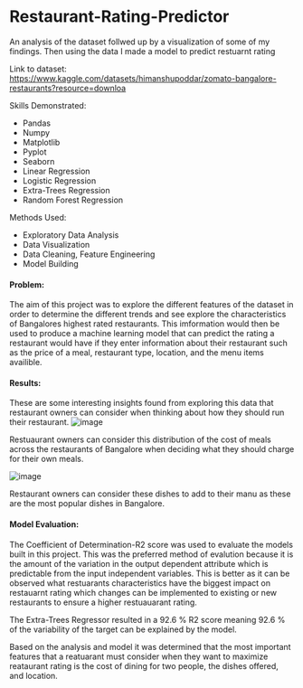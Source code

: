 # Restaurant-Rating-Predictor
An analysis of the dataset follwed up by a visualization of some of my findings. Then using the data I made a model to predict restuarnt rating

Link to dataset:
https://www.kaggle.com/datasets/himanshupoddar/zomato-bangalore-restaurants?resource=downloa

Skills Demonstrated:
- Pandas
- Numpy
- Matplotlib
- Pyplot
- Seaborn
- Linear Regression
- Logistic Regression
- Extra-Trees Regression
- Random Forest Regression

Methods Used:
- Exploratory Data Analysis
- Data Visualization
- Data Cleaning, Feature Engineering
- Model Building

#### Problem:
The aim of this project was to explore the different features of the dataset in order to determine the different trends and see explore the characteristics of Bangalores highest rated restaurants. This imformation would then be used to produce a machine learning model that can predict the rating a restaurant would have if they enter information about their restaurant such as the price of a meal, restaurant type, location, and the menu items availible.


#### Results:
These are some interesting insights found from exploring this data that restaurant owners can consider when thinking about how they should run their restaurant.
![image](https://user-images.githubusercontent.com/91419941/188505531-193bafed-ef7f-4416-93c7-f13ec270902e.png)

Restuaurant owners can consider this distribution of the cost of meals across the restaurants of Bangalore when deciding what they should charge for their own meals.

![image](https://user-images.githubusercontent.com/91419941/188505979-5a65999a-bae4-4398-8bf3-1e3ead19f645.png)

Restaurant owners can consider these dishes to add to their manu as these are the most popular dishes in Bangalore.

#### Model Evaluation:
The Coefficient of Determination-R2 score was used to evaluate the models built in this project. This was the preferred method of evalution because it is the amount of the variation in the output dependent attribute which is predictable from the input independent variables. This is better as it can be observed what restuarants characteristics have the biggest impact on restauarnt rating which changes can be implemented to existing or new restaurants to ensure a higher restuauarant rating.

The Extra-Trees Regressor resulted in a 92.6 % R2 score meaning 92.6 % of the variability of the target can be explained by the model.

Based on the analysis and model it was determined that the most important features that a reatuarant must consider when they want to maximize reataurant rating is the cost of dining for two people, the dishes offered, and location.












